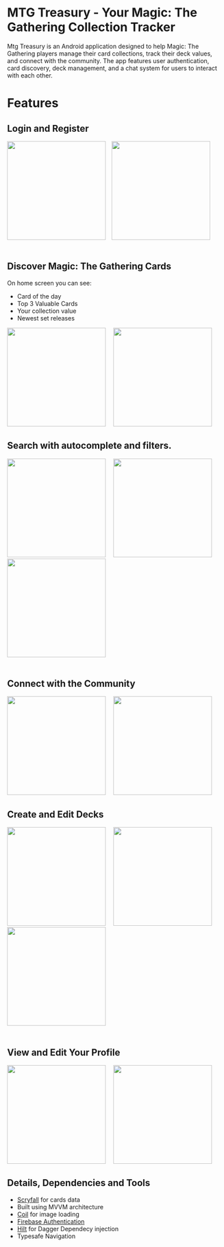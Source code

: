 # MTG Treasury - Your Magic: The Gathering Collection Tracker

 Mtg Treasury is an Android application designed to help Magic: The Gathering players manage their card collections, track their deck values, and connect with the community. The app features user authentication, card discovery, deck management, and a chat system for users to interact with each other.

# Features
##  Login and Register


 <img src="readme_images\SignIn.png" width="230">&emsp;<img src="readme_images\SingUp.png" width="230">&emsp;
<br><br>

## Discover Magic: The Gathering Cards
On home screen you can see:
- Card of the day
- Top 3 Valuable Cards
- Your collection value
- Newest set releases


<img src="readme_images\HomeScreen.png" width="230">&emsp;
<img src="readme_images\CardView.png" width="230">&emsp;

 ## Search with autocomplete and filters.

<img src="readme_images\SearchScreen.png" width="230">&emsp;
<img src="readme_images\Filters.png" width="230">&emsp;
<img src="readme_images\Autocomplete.png" width="230">&emsp;
<br><br>

## Connect with the Community
    
 <img src="readme_images\YourChats.png" width="230">&emsp;
 <img src="readme_images\Message.png" width="230">&emsp;

## Create and Edit Decks

<img src="readme_images\YourDecks.png" width="230">&emsp;
<img src="readme_images\CreateDeck.png" width="230">&emsp;
<img src="readme_images\EditDeck.png" width="230">&emsp;
<br><br>

## View and Edit Your Profile
<img src="readme_images\Profile.png" width="230">&emsp;
<img src="readme_images\ProfileSettings.png" width="230">&emsp;



## Details, Dependencies and Tools
- [Scryfall](https://scryfall.com/docs/api) for cards data
- Built using MVVM architecture
- [Coil](https://coil-kt.github.io/coil/) for image loading
- [Firebase Authentication](https://firebase.google.com/docs/auth)
- [Hilt](https://dagger.dev/hilt/) for Dagger Dependecy injection
- Typesafe Navigation
